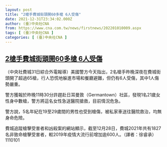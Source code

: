 ```yaml
---
layout: post
title: "2槍手費城街頭開60多槍 6人受傷"
date: 2021-12-31T23:34:02.000Z
author: (臺)中央社CNA
from: https://www.cna.com.tw/news/firstnews/202201010009.aspx
tags: [ (臺)中央社CNA ]
categories: [ (臺)中央社CNA ]
---
```

<!--1640993642000-->
[2槍手費城街頭開60多槍 6人受傷](https://www.cna.com.tw/news/firstnews/202201010009.aspx)
------

<div>
<div></div><div><p>（中央社費城31日綜合外電報導）美國警方今天指出，2名槍手昨晚深夜在費城街頭開了超過65槍，行人恐慌地躲進市場和餐廳避難，但仍有6人受傷，其中1人傷勢嚴重。</p><p>警方獲報於昨晚11時30分許趕赴日耳曼敦（Germantown）社區，發現1名21歲女性身中數槍，警方將這名女性急送醫院搶救，目前情況危急。</p><p>警方說，5名年紀在19至29歲間的男性也受到槍傷，被私家車送往醫院救治，均無身命危險。</p><p>費城追蹤槍擊受害者和凶殺案的網站顯示，截至12月28日，費城2021年共有1827名非致命槍擊受害者，較2019年疫情大流行前增加逾600人。（譯者：徐睿承）1110101</p></div>
</div>

